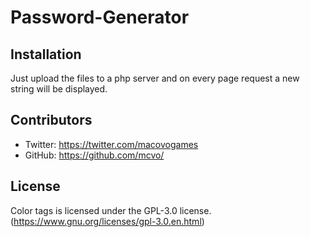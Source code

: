# Password-Generator

## Installation

Just upload the files to a php server and on every page request a new string will be displayed.

## Contributors
- Twitter: https://twitter.com/macovogames
- GitHub: https://github.com/mcvo/

## License
Color tags is licensed under the GPL-3.0 license. (https://www.gnu.org/licenses/gpl-3.0.en.html)